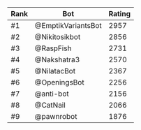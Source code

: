 Rank|Bot|Rating
---|---|---
#1|@EmptikVariantsBot|2957
#2|@Nikitosikbot|2856
#3|@RaspFish|2731
#4|@Nakshatra3|2570
#5|@NilatacBot|2367
#6|@OpeningsBot|2256
#7|@anti-bot|2156
#8|@CatNail|2066
#9|@pawnrobot|1876
